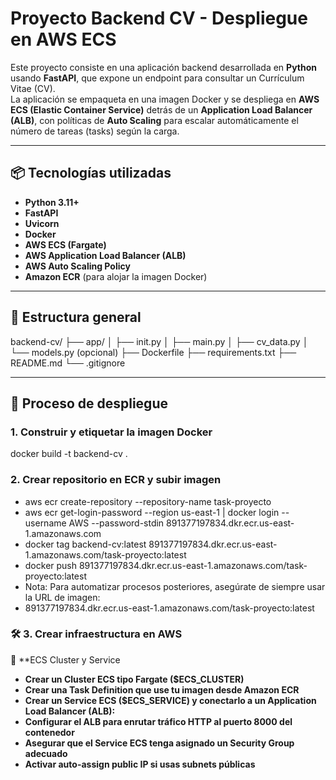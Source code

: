 # Proyecto Backend CV - Despliegue en AWS ECS

Este proyecto consiste en una aplicación backend desarrollada en **Python** usando **FastAPI**, que expone un endpoint para consultar un Currículum Vitae (CV).  
La aplicación se empaqueta en una imagen Docker y se despliega en **AWS ECS (Elastic Container Service)** detrás de un **Application Load Balancer (ALB)**, con políticas de **Auto Scaling** para escalar automáticamente el número de tareas (tasks) según la carga.

---

## 📦 Tecnologías utilizadas

- **Python 3.11+**
- **FastAPI**
- **Uvicorn**
- **Docker**
- **AWS ECS (Fargate)**
- **AWS Application Load Balancer (ALB)**
- **AWS Auto Scaling Policy**
- **Amazon ECR** (para alojar la imagen Docker)

---

## 🚀 Estructura general

backend-cv/ 
├── app/ 
│ ├── init.py 
│ ├── main.py 
│ ├── cv_data.py 
│ └── models.py (opcional) 
├── Dockerfile 
├── requirements.txt 
├── README.md 
└── .gitignore

---

## 🐳 Proceso de despliegue

### 1. Construir y etiquetar la imagen Docker

docker build -t backend-cv .

### 2. Crear repositorio en ECR y subir imagen

- aws ecr create-repository --repository-name task-proyecto
- aws ecr get-login-password --region us-east-1 | docker login --username AWS --password-stdin 891377197834.dkr.ecr.us-east-1.amazonaws.com
- docker tag backend-cv:latest 891377197834.dkr.ecr.us-east-1.amazonaws.com/task-proyecto:latest
- docker push 891377197834.dkr.ecr.us-east-1.amazonaws.com/task-proyecto:latest
- Nota: Para automatizar procesos posteriores, asegúrate de siempre usar la URL de imagen:
- 891377197834.dkr.ecr.us-east-1.amazonaws.com/task-proyecto:latest

### 🛠️ 3. Crear infraestructura en AWS

🔹 **ECS Cluster y Service
- **Crear un Cluster ECS tipo Fargate ($ECS_CLUSTER)**
- **Crear una Task Definition que use tu imagen desde Amazon ECR**
- **Crear un Service ECS ($ECS_SERVICE) y conectarlo a un Application Load Balancer (ALB):**
- **Configurar el ALB para enrutar tráfico HTTP al puerto 8000 del contenedor**
- **Asegurar que el Service ECS tenga asignado un Security Group adecuado**
- **Activar auto-assign public IP si usas subnets públicas**



